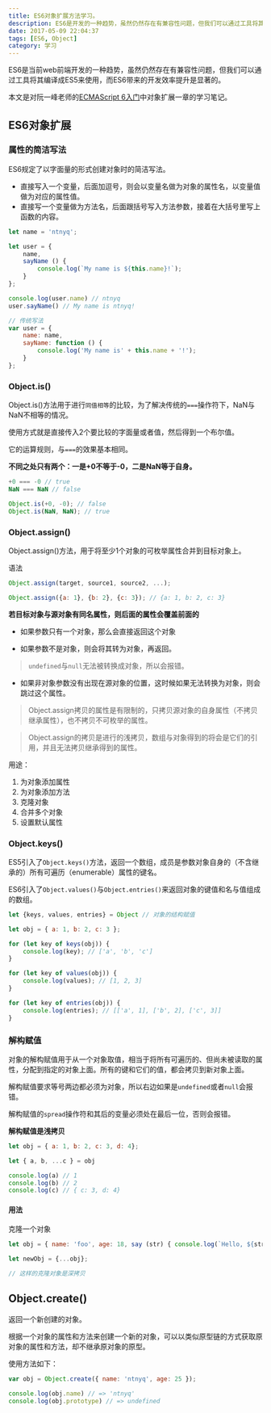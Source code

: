 ```yaml
---
title: ES6对象扩展方法学习。
description: ES6是开发的一种趋势，虽然仍然存在有兼容性问题，但我们可以通过工具将其编译成ES5来使用，而ES6带来的开发效率提升是显著的。
date: 2017-05-09 22:04:37
tags: [ES6, Object]
category: 学习
---
```


ES6是当前web前端开发的一种趋势，虽然仍然存在有兼容性问题，但我们可以通过工具将其编译成ES5来使用，而ES6带来的开发效率提升是显著的。<!-- more -->

本文是对阮一峰老师的[ECMAScript 6入门](https://github.com/ruanyf/es6tutorial/blob/gh-pages/docs/object.md)中对象扩展一章的学习笔记。

## ES6对象扩展

### 属性的简洁写法

ES6规定了以字面量的形式创建对象时的简洁写法。

- 直接写入一个变量，后面加逗号，则会以变量名做为对象的属性名，以变量值做为对应的属性值。
- 直接写一个变量做为方法名，后面跟括号写入方法参数，接着在大括号里写上函数的内容。

``` js
let name = 'ntnyq';

let user = {
    name,
    sayName () {
        console.log(`My name is ${this.name}!`);
    }
};

console.log(user.name) // ntnyq
user.sayName() // My name is ntnyq!

// 传统写法
var user = {
    name: name,
    sayName: function () {
        console.log('My name is' + this.name + '!');
    }
};
```

### Object.is()

Object.is()方法用于进行`同值相等`的比较，为了解决传统的`===`操作符下，NaN与NaN不相等的情况。

使用方式就是直接传入2个要比较的字面量或者值，然后得到一个布尔值。

它的运算规则，与`===`的效果基本相同。

**不同之处只有两个：一是+0不等于-0，二是NaN等于自身。**

``` js
+0 === -0 // true
NaN === NaN // false

Object.is(+0, -0); // false
Object.is(NaN, NaN); // true
```

### Object.assign()

Object.assign()方法，用于将至少1个对象的可枚举属性合并到目标对象上。

语法

``` js
Object.assign(target, source1, source2, ...);

Object.assign({a: 1}, {b: 2}, {c: 3}); // {a: 1, b: 2, c: 3}
```

**若目标对象与源对象有同名属性，则后面的属性会覆盖前面的**

- 如果参数只有一个对象，那么会直接返回这个对象

- 如果参数不是对象，则会将其转为对象，再返回。

> `undefined`与`null`无法被转换成对象，所以会报错。

- 如果非对象参数没有出现在源对象的位置，这时候如果无法转换为对象，则会跳过这个属性。

> Object.assign拷贝的属性是有限制的，只拷贝源对象的自身属性（不拷贝继承属性），也不拷贝不可枚举的属性。

> Object.assign的拷贝是进行的浅拷贝，数组与对象得到的将会是它们的引用，并且无法拷贝继承得到的属性。

用途：

1. 为对象添加属性
2. 为对象添加方法
3. 克隆对象
4. 合并多个对象
5. 设置默认属性

### Object.keys()

ES5引入了`Object.keys()`方法，返回一个数组，成员是参数对象自身的（不含继承的）所有可遍历（enumerable）属性的键名。

ES6引入了`Object.values()`与`Object.entries()`来返回对象的键值和名与值组成的数组。

``` js
let {keys, values, entries} = Object // 对象的结构赋值

let obj = { a: 1, b: 2, c: 3 };

for (let key of keys(obj)) {
    console.log(key); // ['a', 'b', 'c']
}

for (let key of values(obj)) {
    console.log(values); // [1, 2, 3]
}

for (let key of entries(obj)) {
    console.log(entries); // [['a', 1], ['b', 2], ['c', 3]]
}
```


### 解构赋值

对象的解构赋值用于从一个对象取值，相当于将所有可遍历的、但尚未被读取的属性，分配到指定的对象上面。所有的键和它们的值，都会拷贝到新对象上面。

解构赋值要求等号两边都必须为对象，所以右边如果是`undefined`或者`null`会报错。

解构赋值的`spread`操作符和其后的变量必须处在最后一位，否则会报错。

**解构赋值是浅拷贝**

``` js
let obj = { a: 1, b: 2, c: 3, d: 4};

let { a, b, ...c } = obj

console.log(a) // 1
console.log(b) // 2
console.log(c) // { c: 3, d: 4}
```

#### 用法

克隆一个对象

``` js
let obj = { name: 'foo', age: 18, say (str) { console.log(`Hello, ${str}`) }};

let newObj = {...obj};

// 这样的克隆对象是深拷贝
```

## Object.create()

返回一个新创建的对象。

根据一个对象的属性和方法来创建一个新的对象，可以以类似原型链的方式获取原对象的属性和方法，却不继承原对象的原型。

使用方法如下：

``` js
var obj = Object.create({ name: 'ntnyq', age: 25 });

console.log(obj.name) // => 'ntnyq'
console.log(obj.prototype) // => undefined
```





